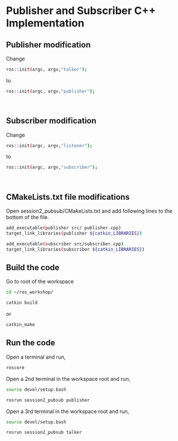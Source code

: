 # Publisher and Subscriber C++ Implementation

## Publisher modification

Change
```sh
ros::init(argc, argv,"talker");
```
to
```sh
ros::init(argc, argv,"publisher");
```

<br>

## Subscriber modification

Change
```sh
ros::init(argc, argv,"listener");
```
to
```sh
ros::init(argc, argv,"subscriber");
```

<br>

## CMakeLists.txt file modifications

Open session2_pubsub/CMakeLists.txt and add following lines to the bottom of the file.

```sh
add_executable(publisher src/ publisher.cpp)
target_link_libraries(publisher ${catkin_LIBRARIES})

add_executable(subscriber src/subscriber.cpp)
target_link_libraries(subscriber ${catkin_LIBRARIES})
```

## Build the code 

Go to root of the workspace

```sh
cd ~/ros_workshop/
```
```sh
catkin build
```
or
```sh
catkin_make
```

## Run the code

Open a terminal and run,

```sh
roscore
```

Open a 2nd terminal in the workspace root and run,
	
```sh
source devel/setup.bash
```
```sh
rosrun session2_pubsub publisher
```

Open a 3rd terminal in the workspace root and run,

```sh
source devel/setup.bash
```
```sh
rosrun session2_pubsub talker
```

